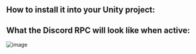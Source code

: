 ## How to install it into your Unity project:




## What the Discord RPC will look like when active:

![image](https://github.com/user-attachments/assets/cfcb6b65-6dec-4d94-b6c5-53fb9da5b481)

